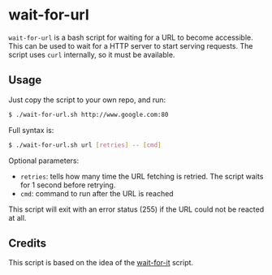 # wait-for-url

`wait-for-url` is a bash script for waiting for a URL to become accessible.
This can be used to wait for a HTTP server to start serving requests.
The script uses `curl` internally, so it must be available.

## Usage

Just copy the script to your own repo, and run:

```sh
$ ./wait-for-url.sh http://www.google.com:80
```

Full syntax is:

```sh
$ ./wait-for-url.sh url [retries] -- [cmd]
```

Optional parameters:

- `retries`: tells how many time the URL fetching is retried.
  The script waits for 1 second before retrying.
- `cmd`: command to run after the URL is reached

This script will exit with an error status (255) if the URL could not
be reacted at all.

## Credits

This script is based on the idea of the
[wait-for-it](https://github.com/vishnubob/wait-for-it) script.
